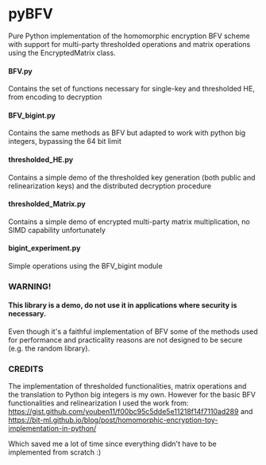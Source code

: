 # pyBFV
Pure Python implementation of the homomorphic encryption BFV scheme with support for multi-party thresholded operations and matrix operations using the EncryptedMatrix class.

#### BFV.py
Contains the set of functions necessary for single-key and thresholded HE, from encoding to decryption

#### BFV_bigint.py
Contains the same methods as BFV but adapted to work with python big integers, bypassing the 64 bit limit

#### thresholded_HE.py
Contains a simple demo of the thresholded key generation (both public and relinearization keys) and the distributed decryption procedure

#### thresholded_Matrix.py
Contains a simple demo of encrypted multi-party matrix multiplication, no SIMD capability unfortunately

#### bigint_experiment.py
Simple operations using the BFV_bigint module


### WARNING! 
#### This library is a demo, do not use it in applications where security is necessary.
Even though it's a faithful implementation of BFV some of the methods used for performance and practicality
reasons are not designed to be secure (e.g. the random library).

### CREDITS
The implementation of thresholded functionalities, matrix operations and the translation to Python big integers is my own.
However for the basic BFV functionalities and relinearization I used the work from:
https://gist.github.com/youben11/f00bc95c5dde5e11218f14f7110ad289
and
https://bit-ml.github.io/blog/post/homomorphic-encryption-toy-implementation-in-python/

Which saved me a lot of time since everything didn't have to be implemented from scratch :)
